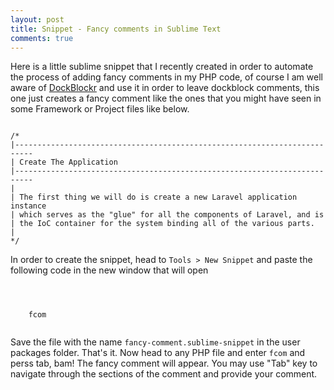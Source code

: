 ```yaml
---
layout: post
title: Snippet - Fancy comments in Sublime Text
comments: true
---
```


Here is a little sublime snippet that I recently created in order to automate the process of adding fancy comments in my PHP code, of course I am well aware of [DockBlockr](https://packagecontrol.io/packages/DocBlockr) and use it in order to leave dockblock comments, this one just creates a fancy comment like the ones that you might have seen in some Framework or Project files like below.

<pre><code class="php">
/*
|--------------------------------------------------------------------------
| Create The Application
|--------------------------------------------------------------------------
|
| The first thing we will do is create a new Laravel application instance
| which serves as the "glue" for all the components of Laravel, and is
| the IoC container for the system binding all of the various parts.
|
*/
</code></pre>

In order to create the snippet, head to `Tools > New Snippet` and paste the following code in the new window that will open

<pre><code class="xml">
<snippet>
	<content><![CDATA[
/*
|----------------------------------------------
| ${1:${2:Title} - ${3:Heading for the comment}}
|----------------------------------------------
|
| ${4:Description for the comment}
|
*/
]]></content>
	<tabTrigger>fcom</tabTrigger>
</snippet>
</code></pre>

Save the file with the name `fancy-comment.sublime-snippet` in the user packages folder. That's it. Now head to any PHP file and enter `fcom` and perss tab, bam! The fancy comment will appear. You may use "Tab" key to navigate through the sections of the comment and provide your comment.
